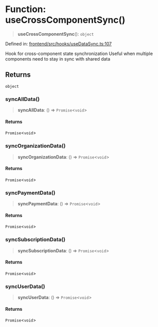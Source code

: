 # Function: useCrossComponentSync()

> **useCrossComponentSync**(): `object`

Defined in: [frontend/src/hooks/useDataSync.ts:107](https://github.com/lsendel/sass/blob/ca8b2b87627589617e0de57047e1f50d53e78078/frontend/src/hooks/useDataSync.ts#L107)

Hook for cross-component state synchronization
Useful when multiple components need to stay in sync with shared data

## Returns

`object`

### syncAllData()

> **syncAllData**: () => `Promise`\<`void`\>

#### Returns

`Promise`\<`void`\>

### syncOrganizationData()

> **syncOrganizationData**: () => `Promise`\<`void`\>

#### Returns

`Promise`\<`void`\>

### syncPaymentData()

> **syncPaymentData**: () => `Promise`\<`void`\>

#### Returns

`Promise`\<`void`\>

### syncSubscriptionData()

> **syncSubscriptionData**: () => `Promise`\<`void`\>

#### Returns

`Promise`\<`void`\>

### syncUserData()

> **syncUserData**: () => `Promise`\<`void`\>

#### Returns

`Promise`\<`void`\>
